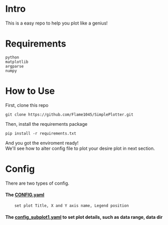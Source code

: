 # Intro
This is a easy repo to help you plot like a genius!

# Requirements
```
python
matplotlib
argparse
numpy
``` 

# How to Use
  First, clone this repo
  ```
  git clone https://github.com/Flame1045/SimplePlotter.git
  ```
  
  Then, install the requirements package
  ```
  pip install -r requirements.txt
  ```
  
  And you got the enviroment ready!   
  We'll see how to alter config file to plot your desire plot in next section.  
  
# Config
  There are two types of config.  
  #### The [CONFIG.yaml](https://github.com/Flame1045/SimplePlotter/blob/main/CONFIG.yaml) 
        set plot Title, X and Y axis name, Legend position  
  #### The [config_subplot1.yaml](https://github.com/Flame1045/SimplePlotter/blob/main/test1/config_subplot1.yaml) to set plot details, such as data range, data dir  
  
  
  


